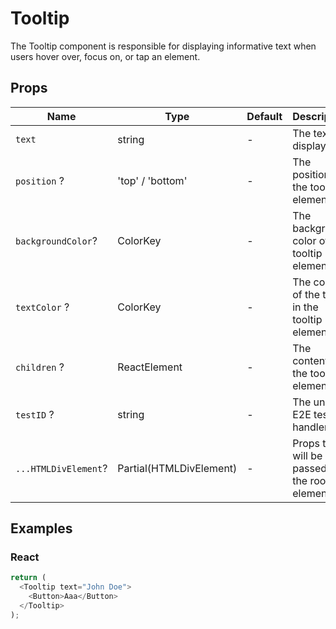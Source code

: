 # Tooltip

The Tooltip component is responsible for displaying informative text when users hover over, focus on, or tap an element.

## Props

| Name                 | Type                    | Default | Description                                       |
| -------------------- | ----------------------- | ------- | ------------------------------------------------- |
| `text`               | string                  | -       | The text to display.                              |
| `position` ?         | 'top' / 'bottom'        | -       | The position of the tooltip element.              |
| `backgroundColor`?   | ColorKey                | -       | The background color of the tooltip element.      |
| `textColor` ?        | ColorKey                | -       | The color of the text in the tooltip element.     |
| `children` ?         | ReactElement            | -       | The content od the tooltip element.               |
| `testID` ?           | string                  | -       | The unique E2E test handler.                      |
| `...HTMLDivElement`? | Partial(HTMLDivElement) | -       | Props that will be passed to the root div element |

## Examples

### React

```javascript
return (
  <Tooltip text="John Doe">
    <Button>Aaa</Button>
  </Tooltip>
);
```
